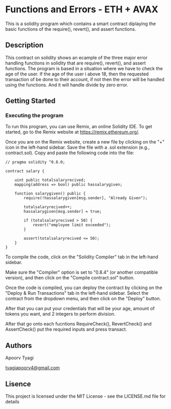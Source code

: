 
# Functions and Errors - ETH + AVAX
This is a solidity program which contains a smart contract diplaying the basic functions of the require(), revert(), and assert functions.

## Description
This contract on solidity shows an ecample of the three major error handling functions in solidity that are require(), revert(), and assert functions. 
The program is based in a situation where we have to check the age of the user. 
If the age of the user i above 18, then the requested transaction of be done to their account, if not then the error will be handled using the functions.
And it will handle divide by zero error.

## Getting Started

### Executing the program
To run this program, you can use Remix, an online Solidity IDE. To get started, go to the Remix website at https://remix.ethereum.org/.

Once you are on the Remix website, create a new file by clicking on the "+" icon in the left-hand sidebar.
Save the file with a .sol extension (e.g., contract.sol). Copy and paste the following code into the file:

```
// pragma solidity ^0.8.0;

contract salary {

    uint public totalsalaryrecived;
    mapping(address => bool) public hassalarygiven;

    function salarygiven() public {
        require(!hassalarygiven[msg.sender], "Already Given"); 

        totalsalaryrecived++;
        hassalarygiven[msg.sender] = true;

        if (totalsalaryrecived > 50) {
            revert("employee limit exceeded"); 
        }

        assert(totalsalaryrecived <= 50); 
    }
}
```
To compile the code, click on the "Solidity Compiler" tab in the left-hand sidebar.

Make sure the "Compiler" option is set to "0.8.4" (or another compatible version), and then click on the "Compile contract.sol" button.

Once the code is compiled, you can deploy the contract by clicking on the "Deploy & Run Transactions" tab in the left-hand sidebar. Select the contract from the dropdown menu, and then click on the "Deploy" button.

After that you can put your credentials that will be your age, amount of tokens you want, and 2 integers to perform division.

After that go onto each fucntions RequireCheck(), RevertCheck() and AssertCheck() put the required inputs and press transact.

## Authors 
Apoorv Tyagi


tyagiapoorv4@gmail.com
## Lisence
This project is licensed under the MIT License - see the LICENSE.md file for details
